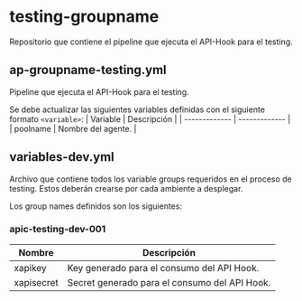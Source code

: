 # testing-groupname

Repositorio que contiene el pipeline que ejecuta el API-Hook para el testing.

## ap-groupname-testing.yml

Pipeline que ejecuta el API-Hook para el testing.

Se debe actualizar las siguientes variables definidas con el siguiente formato `<variable>`:
| Variable  | Descripción |
| ------------- | ------------- |
| poolname | Nombre del agente.  |

## variables-dev.yml

Archivo que contiene todos los variable groups requeridos en el proceso de testing. Estos deberán crearse por cada ambiente a desplegar.

Los group names definidos son los siguientes:

### apic-testing-dev-001

| Nombre  | Descripción |
| ------------- | ------------- |
| xapikey | Key generado para el consumo del API Hook. |
| xapisecret | Secret generado para el consumo del API Hook. |
